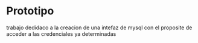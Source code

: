 ﻿# Prototipo

trabajo dedidaco a la creacion de una intefaz de mysql con el proposite de acceder a las credenciales ya determinadas




